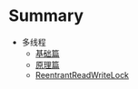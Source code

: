  # Summary

  * 多线程
      * [基础篇](Java-Family/多线程/多线程-基础篇.md) 
      *  [原理篇](Java-Family/多线程/多线程-原理篇.md) 
      *  [ReentrantReadWriteLock](Java-Family/多线程/ReentrantReadWriteLock.md) 

  

